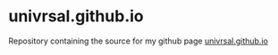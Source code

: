 # univrsal.github.io
Repository containing the source for my github page [univrsal.github.io](https://univrsal.github.io/)
